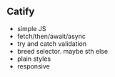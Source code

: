 ## Catify

- simple JS
- fetch/then/await/async
- try and catch validation
- breed selector. maybe sth else
- plain styles
- responsive
